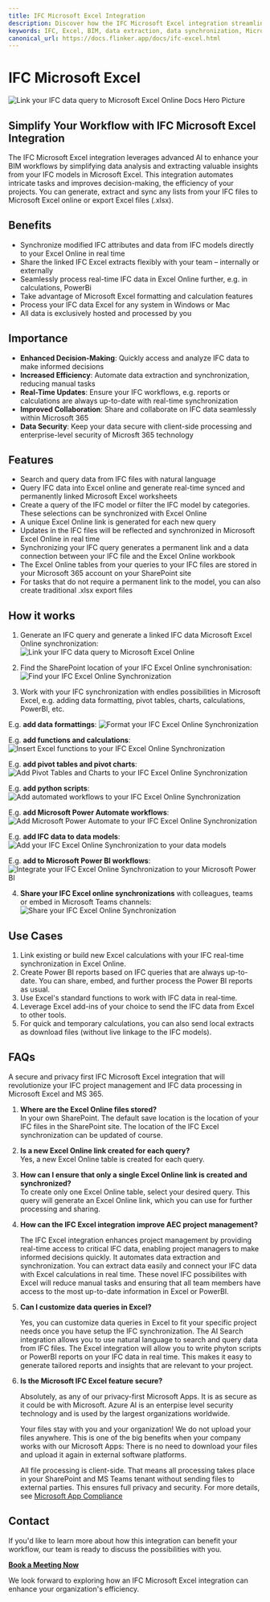 ```yaml
---
title: IFC Microsoft Excel Integration
description: Discover how the IFC Microsoft Excel integration streamlines BIM workflows by automating data extraction, synchronization, and analysis of IFC models in Excel.
keywords: IFC, Excel, BIM, data extraction, data synchronization, Microsoft 365, real-time data, project management, Power BI, SharePoint
canonical_url: https://docs.flinker.app/docs/ifc-excel.html
---
```


# IFC Microsoft Excel
![Link your IFC data query to Microsoft Excel Online Docs Hero Picture](/_media/ifc-excel-hero.png)

## Simplify Your Workflow with IFC Microsoft Excel Integration

The IFC Microsoft Excel integration leverages advanced AI to enhance your BIM workflows by simplifying data analysis and extracting valuable insights from your IFC models in Microsoft Excel. This integration automates intricate tasks and improves decision-making, the efficiency of your projects. You can generate, extract and sync any lists from your IFC files to Microsoft Excel online or export Excel files (.xlsx).

## Benefits

- Synchronize modified IFC attributes and data from IFC models directly to your Excel Online in real time
- Share the linked IFC Excel extracts flexibly with your team – internally or externally
- Seamlessly process real-time IFC data in Excel Online further, e.g. in calculations, PowerBi
- Take advantage of Microsoft Excel formatting and calculation features
- Process your IFC data Excel for any system in Windows or Mac  
- All data is exclusively hosted and processed by you

## Importance

* **Enhanced Decision-Making**: Quickly access and analyze IFC data to make informed decisions
* **Increased Efficiency**: Automate data extraction and synchronization, reducing manual tasks
* **Real-Time Updates**: Ensure your IFC workflows, e.g. reports or calculations are always up-to-date with real-time synchronization
* **Improved Collaboration**: Share and collaborate on IFC data seamlessly within Microsoft 365
* **Data Security**: Keep your data secure with client-side processing and enterprise-level security of Microsft 365 technology

## Features

- Search and query data from IFC files with natural language
- Query IFC data into Excel online and generate real-time synced and permanently linked Microsoft Excel worksheets
- Create a query of the IFC model or filter the IFC model by categories. These selections can be synchronized with Excel Online
- A unique Excel Online link is generated for each new query
- Updates in the IFC files will be reflected and synchronized in Microsoft Excel Online in real time 
- Synchronizing your IFC query generates a permanent link and a data connection between your IFC file and the Excel Online workbook  
- The Excel Online tables from your queries to your IFC files are stored in your Microsoft 365 account on your SharePoint site
- For tasks that do not require a permanent link to the model, you can also create traditional .xlsx export files

## How it works

1. Generate an IFC query and generate a linked IFC data Microsoft Excel Online synchronization: 
![Link your IFC data query to Microsoft Excel Online](/_media/link-your-ifc-data-query-to-microsoft-excel-online.png)

2. Find the SharePoint location of your IFC Excel Online synchronisation:
![Find your IFC Excel Online Synchronization](/_media/find-your-ifc-excel-online-synchronization.png)

3. Work with your IFC synchronization with endles possibilities in Microsoft Excel, e.g. adding data formatting, pivot tables, charts, calculations, PowerBI, etc.

E.g. **add data formattings**:
![Format your IFC Excel Online Synchronization](/_media/format-your-ifc-excel-online-synchronization.png)

E.g. **add functions and calculations**:
![Insert Excel functions to your IFC Excel Online Synchronization](/_media/insert-excel-functions-to-your-ifc-excel-online-synchronization.png)

E.g. **add pivot tables and pivot charts**:
![Add Pivot Tables and Charts to your IFC Excel Online Synchronization](/_media/add-pivot-tables-and-charts-to-your-ifc-excel-online-synchronization.png)

E.g. **add python scripts**:
![Add automated workflows to your IFC Excel Online Synchronization](/_media/add-automated-workflows-to-your-ifc-excel-online-synchronization.png)

E.g. **add Microsoft Power Automate workflows**:
![Add Microsoft Power Automate to your IFC Excel Online Synchronization](/_media/add-microsoft-power-automate-to-your-ifc-excel-online-synchronization.png)

E.g. **add IFC data to data models**:
![Add your IFC Excel Online Synchronization to your data models](/_media/add-your-ifc-excel-online-synchronization-to-your-data-models.png)

E.g. **add to Microsoft Power BI workflows**:
![Integrate your IFC Excel Online Synchronization to your Microsoft Power BI](/_media/integrate-your-ifc-excel-online-synchronization-to-your-microsoft-power-bi.png)

4. **Share your IFC Excel online synchronizations** with colleagues, teams or embed in Microsoft Teams channels:
![Share your IFC Excel Online Synchronization](/_media/share-your-ifc-excel-online-synchronization.png)


## Use Cases

1. Link existing or build new Excel calculations with your IFC real-time synchronization in Excel Online.  
2. Create Power BI reports based on IFC queries that are always up-to-date. You can share, embed, and further process the Power BI reports as usual.  
3. Use Excel's standard functions to work with IFC data in real-time.  
4. Leverage Excel add-ins of your choice to send the IFC data from Excel to other tools.  
5. For quick and temporary calculations, you can also send local extracts as download files (without live linkage to the IFC models).


## FAQs 

A secure and privacy first IFC Microsoft Excel integration that will revolutionize your IFC project management and IFC data processing in Microsoft Excel and MS 365.

1. **Where are the Excel Online files stored?**  
    In your own SharePoint. The default save location is the location of your IFC files in the SharePoint site. The location of the IFC Excel synchronization can be updated of course.

2. **Is a new Excel Online link created for each query?**  
   Yes, a new Excel Online table is created for each query.  

3. **How can I ensure that only a single Excel Online link is created and synchronized?**  
   To create only one Excel Online table, select your desired query. This query will generate an Excel Online link, which you can use for further processing and sharing.  

4. **How can the IFC Excel integration improve AEC project management?**

    The IFC Excel integration enhances project management by providing real-time access to critical IFC data, enabling project managers to make informed decisions quickly. It automates data extraction and synchronization. You can extract data easily and connect your IFC data with Excel calculations in real time. These novel IFC possibilites with Excel will reduce manual tasks and ensuring that all team members have access to the most up-to-date information in Excel or PowerBI.

5. **Can I customize data queries in Excel?**

    Yes, you can customize data queries in Excel to fit your specific project needs once you have setup the IFC synchronization. The AI Search integration allows you to use natural language to search and query data from IFC files. The Excel integration will allow you to write phyton scripts or PowerBI reports on your IFC data in real time. This makes it easy to generate tailored reports and insights that are relevant to your project.

6. **Is the Microsoft IFC Excel feature secure?**

    Absolutely, as any of our privacy-first Microsoft Apps. It is as secure as it could be with Microsoft. Azure AI is an enterpise level security technology and is used by the largest organizations worldwide. 

    Your files stay with you and your organization! We do not upload your files anywhere. This is one of the big benefits when your company works with our Microsoft Apps: There is no need to download your files and upload it again in external software platforms.

    All file processing is client-side. That means all processing takes place in your SharePoint and MS Teams tenant without sending files to external parties. This ensures full privacy and security. For more details, see [Microsoft App Compliance](https://learn.microsoft.com/en-us/microsoft-365-app-certification/teams/flinker-gmbh-open-ifc-viewer?pivots=general)


## Contact

If you'd like to learn more about how this integration can benefit your workflow, our team is ready to discuss the possibilities with you.

[**Book a Meeting Now**](https://outlook.office365.com/book/SupportConsultingonlinemeeting@flinker.app/)

We look forward to exploring how an IFC Microsoft Excel integration can enhance your organization's efficiency.

<br><br><br><br><br><br><br><br><br><br><br><br><br><br><br><br><br><br><br><br><br><br><br><br>